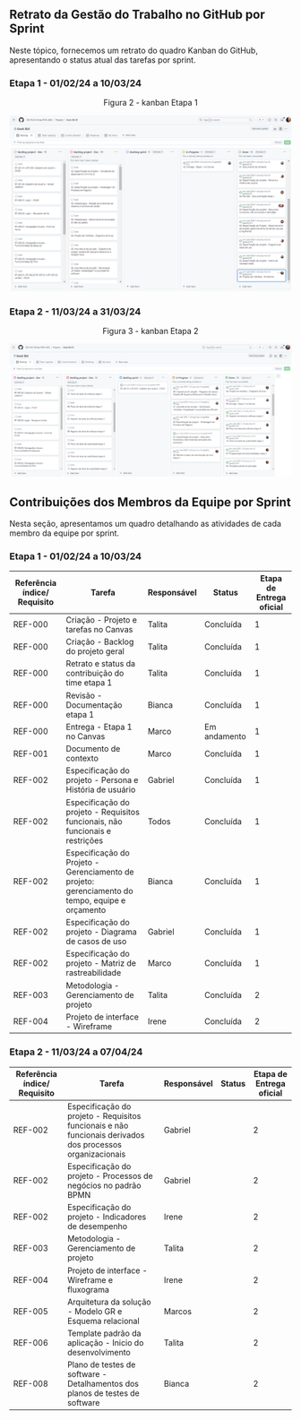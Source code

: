 
## Retrato da Gestão do Trabalho no GitHub por Sprint

Neste tópico, fornecemos um retrato do quadro Kanban do GitHub, apresentando o status atual das tarefas por sprint.

### Etapa 1 - 01/02/24 a 10/03/24

<div align="center">

Figura 2 - kanban Etapa 1

![kanban Etapa 1](https://github.com/ICEI-PUC-Minas-PMV-ADS/pmv-ads-2024-1-e3-proj-mov-t2-geekbid/blob/main/docs/img/00-kanban.PNG)

</div>


 
### Etapa 2 - 11/03/24 a 31/03/24

<div align="center">

Figura 3 - kanban Etapa 2

![kanban Etapa 2](https://github.com/ICEI-PUC-Minas-PMV-ADS/pmv-ads-2024-1-e3-proj-mov-t2-geekbid/blob/main/docs/img/kanban002.png)

</div>


 <!-- Descomentar de acordo com a etapa
### Etapa 3 - 01/04/24 a 21/04/24

<div align="center">

Figura x - kanban Etapa 3

![kanban Etapa 3](https://github.com/ICEI-PUC-Minas-PMV-ADS/pmv-ads-2024-1-e3-proj-mov-t2-geekbid/blob/main/docs/img/)

</div>

### Etapa 4 - 22/04/24 a 26/05/24

<div align="center">

Figura x - kanban Etapa 4

![kanban Etapa 4](https://github.com/ICEI-PUC-Minas-PMV-ADS/pmv-ads-2024-1-e3-proj-mov-t2-geekbid/blob/main/docs/img)

</div>

### Etapa 5 - 27/05/24 a 23/06/24

<div align="center">

Figura x - kanban Etapa 5

![kanban Etapa 5](https://github.com/ICEI-PUC-Minas-PMV-ADS/pmv-ads-2024-1-e3-proj-mov-t2-geekbid/blob/main/docs/img)

</div>
-->

## Contribuições dos Membros da Equipe por Sprint

Nesta seção, apresentamos um quadro detalhando as atividades de cada membro da equipe por sprint.

### Etapa 1 - 01/02/24 a 10/03/24

| Referência índice/ Requisito                | Tarefa                       | Responsável   | Status   | Etapa de Entrega oficial |
|------------------------------|------------------------------|---------------|----------|------------------|
| REF-000                      | Criação - Projeto e tarefas no Canvas | Talita        | Concluída | 1 |
| REF-000                      | Criação - Backlog do projeto geral | Talita        | Concluída | 1 |
| REF-000                      | Retrato e status da contribuição do time etapa 1  | Talita          | Concluída  | 1 |
| REF-000                      | Revisão - Documentação etapa 1        | Bianca          | Concluída     | 1 |
| REF-000                      | Entrega - Etapa 1 no Canvas  | Marco          | Em andamento  | 1 |
| REF-001                      | Documento de contexto        | Marco    | Concluída    | 1 |
| REF-002                      | Especificação do projeto - Persona e História de usuário| Gabriel | Concluída    | 1 |
| REF-002                      | Especificação do projeto - Requisitos funcionais, não funcionais e restrições | Todos | Concluída      | 1 |
| REF-002                      | Especificação do Projeto - Gerenciamento de projeto: gerenciamento do tempo, equipe e orçamento         | Bianca          | Concluída | 1 |
| REF-002                      | Especificação do projeto - Diagrama de casos de uso     | Gabriel          | Concluída     | 1 |
| REF-002                      | Especificação do projeto - Matriz de rastreabilidade     | Marco        | Concluída   | 1 |
| REF-003                      | Metodologia - Gerenciamento de projeto         | Talita         | Concluída | 2 |
| REF-004                      | Projeto de interface - Wireframe | Irene        | Concluída    | 2 |


### Etapa 2 - 11/03/24 a 07/04/24

| Referência índice/ Requisito              | Tarefa                       | Responsável   | Status   | Etapa de Entrega oficial |
|------------------------------|------------------------------|---------------|----------|------------------|
|   REF-002                      | Especificação do projeto - Requisitos funcionais e não funcionais derivados dos processos organizacionais | Gabriel        |    | 2 |
|   REF-002                      | Especificação do projeto - Processos de negócios no padrão BPMN | Gabriel        |    | 2 |
|   REF-002                      | Especificação do projeto - Indicadores de desempenho | Irene        |    | 2 |
|   REF-003                      | Metodologia - Gerenciamento de projeto | Talita        |    | 2 |
|   REF-004                      | Projeto de interface - Wireframe e fluxograma | Irene        |    | 2 |
|   REF-005                      | Arquitetura da solução - Modelo GR e Esquema relacional  | Marcos        |    | 2 |
|   REF-006                      | Template padrão da aplicação - Inicio do desenvolvimento  | Talita        |    | 2 |
|   REF-008                      | Plano de testes de software - Detalhamentos dos planos de testes de software  | Bianca        |    | 2 |




<!-- Descomentar de acordo com a etapa







### Etapa 3 - 01/04/24 a 21/04/24

| Referência índice/ Requisito              | Tarefa                       | Responsável   | Status   | Etapa de Entrega oficial |
|------------------------------|------------------------------|---------------|----------|------------------|
|  REF-xxx                    | Descrição da tarefa |        |  Membro da equipe| Situação atual  | Etapa onde é esperada a entrega

### Etapa 4 - 22/04/24 a 26/05/24

| Referência índice/ Requisito              | Tarefa                       | Responsável   | Status   | Etapa de Entrega oficial |
|------------------------------|------------------------------|---------------|----------|------------------|
|  REF-xxx                    | Descrição da tarefa |        |  Membro da equipe| Situação atual  | Etapa onde é esperada a entrega

### Etapa 5 - 27/05/24 a 23/06/24

| Referência índice/ Requisito              | Tarefa                       | Responsável   | Status   | Etapa de Entrega oficial |
|------------------------------|------------------------------|---------------|----------|------------------|
|  REF-xxx                    | Descrição da tarefa |        |  Membro da equipe| Situação atual  | Etapa onde é esperada a entrega

-->
